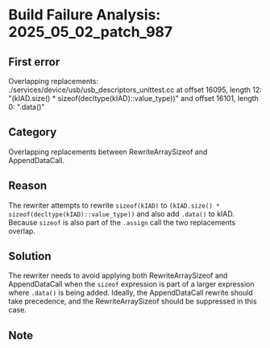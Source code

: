 # Build Failure Analysis: 2025_05_02_patch_987

## First error

Overlapping replacements: ./services/device/usb/usb_descriptors_unittest.cc at offset 16095, length 12: "(kIAD.size() * sizeof(decltype(kIAD)::value_type))" and offset 16101, length 0: ".data()"

## Category
Overlapping replacements between RewriteArraySizeof and AppendDataCall.

## Reason
The rewriter attempts to rewrite `sizeof(kIAD)` to `(kIAD.size() * sizeof(decltype(kIAD)::value_type))` and also add `.data()` to kIAD. Because `sizeof` is also part of the `.assign` call the two replacements overlap.

## Solution
The rewriter needs to avoid applying both RewriteArraySizeof and AppendDataCall when the `sizeof` expression is part of a larger expression where `.data()` is being added. Ideally, the AppendDataCall rewrite should take precedence, and the RewriteArraySizeof should be suppressed in this case.
## Note